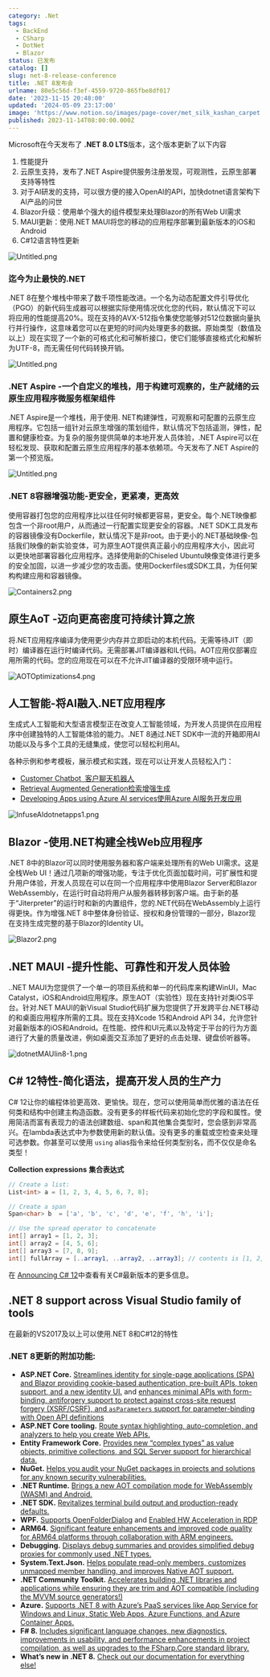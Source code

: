 ```yaml
---
category: .Net
tags:
  - BackEnd
  - CSharp
  - DotNet
  - Blazor
status: 已发布
catalog: []
slug: net-8-release-conference
title: .NET 8发布会
urlname: 80e5c56d-f3ef-4559-9720-865fbe8df017
date: '2023-11-15 20:48:00'
updated: '2024-05-09 23:17:00'
image: 'https://www.notion.so/images/page-cover/met_silk_kashan_carpet.jpg'
published: 2023-11-14T08:00:00.000Z
---
```


Microsoft在今天发布了 **.NET 8.0 LTS**版本，这个版本更新了以下内容

1. 性能提升
2. 云原生支持，发布了.NET Aspire提供服务注册发现，可观测性，云原生部署支持等特性
3. 对于AI研发的支持，可以很方便的接入OpenAI的API，加快dotnet语言架构下AI产品的问世
4. Blazor升级：使用单个强大的组件模型来处理Blazor的所有Web UI需求
5. MAUI更新：使用.NET MAUI将您的移动的应用程序部署到最新版本的iOS和Android
6. C#12语言特性更新

![Untitled.png](https://prod-files-secure.s3.us-west-2.amazonaws.com/5d24fe63-e567-4804-86f9-9fdc62e13082/10cda029-65af-4ea7-b30e-605b2d9e6c57/Untitled.png?X-Amz-Algorithm=AWS4-HMAC-SHA256&X-Amz-Content-Sha256=UNSIGNED-PAYLOAD&X-Amz-Credential=ASIAZI2LB466QXWTNBWE%2F20250305%2Fus-west-2%2Fs3%2Faws4_request&X-Amz-Date=20250305T213505Z&X-Amz-Expires=3600&X-Amz-Security-Token=IQoJb3JpZ2luX2VjENb%2F%2F%2F%2F%2F%2F%2F%2F%2F%2FwEaCXVzLXdlc3QtMiJIMEYCIQCccFDS1lwqJ6auNPvjF0ttfg5gUVDuxGdYUA1P7cjhfgIhAOgd7HlM03C7DPkUuIbc%2BctKNvbPDVMwhM95xOoLq8A4Kv8DCB4QABoMNjM3NDIzMTgzODA1Igy8exU8Rl0jVc5uThwq3AM38Xq%2BZDJCZ7%2BbPMOAirf3Hlw%2FfzMNQsUpl6EbXQthwzV%2FDJPQKW27fbdSbNLDtnGCAGWX77tax15Bj33wV8H03S%2FepRRl%2BexSIVlCxMULjimMpUYmNWluiy7vpzgiSYZ6jzYT6Cpb6kpeztZBAKZKnjzPgEdNvg%2Fjr1ovpnArIvlmxhQMZtUCifHkaf4SnSiEWqKvMpKkjYX0AHjj5nPjufxL0MjZ%2FglaPxR%2BPpVaQyWFMGwsdNbytYSR8xHjYSCQxEkaP%2FQPAf%2FPs2fgcW4WI94VhGlC2Dc1uX9kazffcb4wbfSJOa2CP8sWTnDgweDxp8%2FngSl9T5%2B9LdLQMTnvh0x1XfhledHmC4e9oxyIi8t6v7Ea8ep2PupW1pyKAX3aTZkuRRhyOBt6NmDNwJqPEiH%2FYij74SvrH8HwOoSdhwK2s2LR4heWhFCIeMFVLxichpaoJr20zBIxSf6mlaXYdwARdgwUCgQAMo6rnUfwT8T3YJfcBNTLmTaq%2BZhrgE9cL8RUqnPeVZLYJ1WKSFd19x2%2FfDYo0Su9uk9IT%2BVMNGH5ol9nAnF8sIJ7Hkw2UIvlB9mhDyOlD5oWLhJwKL8coPx3qCiNYlwj5Jxown%2FKGLDFVFIaS%2F0kLlH4BjC7gKO%2BBjqkAXveMooiZqc1%2BWC3tYFJodN59tgITX9gNSSOl8cyDUzF%2Bp19r7e2dxcT%2Bnc9nP%2FiOvc7KqzikFOr1UlgZ8uUMCoNLy9%2FZo7fNyRzF9Xr%2F8SBQtDEgh1XIrH2JELnVv5xHV3JqKmzTPqSgC14ZqDEp1Gi%2B1HnyMpKC80jjtkoBiC14hYawOwq2stDvJKV8gEOhfZDGsxF%2BmJIney9FqZu7ZM8MZuI&X-Amz-Signature=5cec46835a489d05222bed4ba1b7e2fb4ea9c4d1e619a5ed151ea8b28c0c5ee9&X-Amz-SignedHeaders=host&x-id=GetObject)


### **迄今为止最快的.NET**


.NET 8在整个堆栈中带来了数千项性能改进。一个名为动态配置文件引导优化（PGO）的新代码生成器可以根据实际使用情况优化您的代码，默认情况下可以将应用的性能提高20%。现在支持的AVX-512指令集使您能够对512位数据向量执行并行操作，这意味着您可以在更短的时间内处理更多的数据。原始类型（数值及以上）现在实现了一个新的可格式化和可解析接口，使它们能够直接格式化和解析为UTF-8，而无需任何代码转换开销。


![Untitled.png](https://prod-files-secure.s3.us-west-2.amazonaws.com/5d24fe63-e567-4804-86f9-9fdc62e13082/edcbf140-d619-4389-a4a6-f97c113ab9f2/Untitled.png?X-Amz-Algorithm=AWS4-HMAC-SHA256&X-Amz-Content-Sha256=UNSIGNED-PAYLOAD&X-Amz-Credential=ASIAZI2LB466QXWTNBWE%2F20250305%2Fus-west-2%2Fs3%2Faws4_request&X-Amz-Date=20250305T213505Z&X-Amz-Expires=3600&X-Amz-Security-Token=IQoJb3JpZ2luX2VjENb%2F%2F%2F%2F%2F%2F%2F%2F%2F%2FwEaCXVzLXdlc3QtMiJIMEYCIQCccFDS1lwqJ6auNPvjF0ttfg5gUVDuxGdYUA1P7cjhfgIhAOgd7HlM03C7DPkUuIbc%2BctKNvbPDVMwhM95xOoLq8A4Kv8DCB4QABoMNjM3NDIzMTgzODA1Igy8exU8Rl0jVc5uThwq3AM38Xq%2BZDJCZ7%2BbPMOAirf3Hlw%2FfzMNQsUpl6EbXQthwzV%2FDJPQKW27fbdSbNLDtnGCAGWX77tax15Bj33wV8H03S%2FepRRl%2BexSIVlCxMULjimMpUYmNWluiy7vpzgiSYZ6jzYT6Cpb6kpeztZBAKZKnjzPgEdNvg%2Fjr1ovpnArIvlmxhQMZtUCifHkaf4SnSiEWqKvMpKkjYX0AHjj5nPjufxL0MjZ%2FglaPxR%2BPpVaQyWFMGwsdNbytYSR8xHjYSCQxEkaP%2FQPAf%2FPs2fgcW4WI94VhGlC2Dc1uX9kazffcb4wbfSJOa2CP8sWTnDgweDxp8%2FngSl9T5%2B9LdLQMTnvh0x1XfhledHmC4e9oxyIi8t6v7Ea8ep2PupW1pyKAX3aTZkuRRhyOBt6NmDNwJqPEiH%2FYij74SvrH8HwOoSdhwK2s2LR4heWhFCIeMFVLxichpaoJr20zBIxSf6mlaXYdwARdgwUCgQAMo6rnUfwT8T3YJfcBNTLmTaq%2BZhrgE9cL8RUqnPeVZLYJ1WKSFd19x2%2FfDYo0Su9uk9IT%2BVMNGH5ol9nAnF8sIJ7Hkw2UIvlB9mhDyOlD5oWLhJwKL8coPx3qCiNYlwj5Jxown%2FKGLDFVFIaS%2F0kLlH4BjC7gKO%2BBjqkAXveMooiZqc1%2BWC3tYFJodN59tgITX9gNSSOl8cyDUzF%2Bp19r7e2dxcT%2Bnc9nP%2FiOvc7KqzikFOr1UlgZ8uUMCoNLy9%2FZo7fNyRzF9Xr%2F8SBQtDEgh1XIrH2JELnVv5xHV3JqKmzTPqSgC14ZqDEp1Gi%2B1HnyMpKC80jjtkoBiC14hYawOwq2stDvJKV8gEOhfZDGsxF%2BmJIney9FqZu7ZM8MZuI&X-Amz-Signature=ff336a2fa4488ab79e46598da521538bbeffc0bf902fe7eb4af95de4229cfb31&X-Amz-SignedHeaders=host&x-id=GetObject)


### **.NET Aspire -一个自定义的堆栈，用于构建可观察的，生产就绪的云原生应用程序微服务框架组件**


.NET Aspire是一个堆栈，用于使用. NET构建弹性，可观察和可配置的云原生应用程序。它包括一组针对云原生增强的策划组件，默认情况下包括遥测，弹性，配置和健康检查。为复杂的服务提供简单的本地开发人员体验，.NET Aspire可以在轻松发现、获取和配置云原生应用程序的基本依赖项。今天发布了.NET Aspire的第一个预览版。


![Untitled.png](https://prod-files-secure.s3.us-west-2.amazonaws.com/5d24fe63-e567-4804-86f9-9fdc62e13082/ff6a34d3-ac25-412d-9204-a7263d00528f/Untitled.png?X-Amz-Algorithm=AWS4-HMAC-SHA256&X-Amz-Content-Sha256=UNSIGNED-PAYLOAD&X-Amz-Credential=ASIAZI2LB466QXWTNBWE%2F20250305%2Fus-west-2%2Fs3%2Faws4_request&X-Amz-Date=20250305T213505Z&X-Amz-Expires=3600&X-Amz-Security-Token=IQoJb3JpZ2luX2VjENb%2F%2F%2F%2F%2F%2F%2F%2F%2F%2FwEaCXVzLXdlc3QtMiJIMEYCIQCccFDS1lwqJ6auNPvjF0ttfg5gUVDuxGdYUA1P7cjhfgIhAOgd7HlM03C7DPkUuIbc%2BctKNvbPDVMwhM95xOoLq8A4Kv8DCB4QABoMNjM3NDIzMTgzODA1Igy8exU8Rl0jVc5uThwq3AM38Xq%2BZDJCZ7%2BbPMOAirf3Hlw%2FfzMNQsUpl6EbXQthwzV%2FDJPQKW27fbdSbNLDtnGCAGWX77tax15Bj33wV8H03S%2FepRRl%2BexSIVlCxMULjimMpUYmNWluiy7vpzgiSYZ6jzYT6Cpb6kpeztZBAKZKnjzPgEdNvg%2Fjr1ovpnArIvlmxhQMZtUCifHkaf4SnSiEWqKvMpKkjYX0AHjj5nPjufxL0MjZ%2FglaPxR%2BPpVaQyWFMGwsdNbytYSR8xHjYSCQxEkaP%2FQPAf%2FPs2fgcW4WI94VhGlC2Dc1uX9kazffcb4wbfSJOa2CP8sWTnDgweDxp8%2FngSl9T5%2B9LdLQMTnvh0x1XfhledHmC4e9oxyIi8t6v7Ea8ep2PupW1pyKAX3aTZkuRRhyOBt6NmDNwJqPEiH%2FYij74SvrH8HwOoSdhwK2s2LR4heWhFCIeMFVLxichpaoJr20zBIxSf6mlaXYdwARdgwUCgQAMo6rnUfwT8T3YJfcBNTLmTaq%2BZhrgE9cL8RUqnPeVZLYJ1WKSFd19x2%2FfDYo0Su9uk9IT%2BVMNGH5ol9nAnF8sIJ7Hkw2UIvlB9mhDyOlD5oWLhJwKL8coPx3qCiNYlwj5Jxown%2FKGLDFVFIaS%2F0kLlH4BjC7gKO%2BBjqkAXveMooiZqc1%2BWC3tYFJodN59tgITX9gNSSOl8cyDUzF%2Bp19r7e2dxcT%2Bnc9nP%2FiOvc7KqzikFOr1UlgZ8uUMCoNLy9%2FZo7fNyRzF9Xr%2F8SBQtDEgh1XIrH2JELnVv5xHV3JqKmzTPqSgC14ZqDEp1Gi%2B1HnyMpKC80jjtkoBiC14hYawOwq2stDvJKV8gEOhfZDGsxF%2BmJIney9FqZu7ZM8MZuI&X-Amz-Signature=cc732f13f29f6be57807c63f1b7a0cb67b8552e3079dbbf0ac51df0b1513e17c&X-Amz-SignedHeaders=host&x-id=GetObject)


### **.NET 8容器增强功能-更安全，更紧凑，更高效**


使用容器打包您的应用程序比以往任何时候都更容易，更安全。每个.NET映像都包含一个非root用户，从而通过一行配置实现更安全的容器。.NET SDK工具发布的容器镜像没有Dockerfile，默认情况下是非root。由于更小的.NET基础映像-包括我们映像的新实验变体，可为原生AOT提供真正最小的应用程序大小，因此可以更快地部署容器化应用程序。选择使用新的Chiseled Ubuntu映像变体进行更多的安全加固，以进一步减少您的攻击面。使用Dockerfiles或SDK工具，为任何架构构建应用和容器镜像。


![Containers2.png](https://devblogs.microsoft.com/dotnet/wp-content/uploads/sites/10/2023/11/Containers2.png)


## 原生AoT -迈向更高密度可持续计算之旅


将.NET应用程序编译为使用更少内存并立即启动的本机代码。无需等待JIT（即时）编译器在运行时编译代码。无需部署JIT编译器和IL代码。AOT应用仅部署应用所需的代码。您的应用现在可以在不允许JIT编译器的受限环境中运行。


![AOTOptimizations4.png](https://devblogs.microsoft.com/dotnet/wp-content/uploads/sites/10/2023/11/AOTOptimizations4.png)


## 人工智能-将AI融入.NET应用程序


生成式人工智能和大型语言模型正在改变人工智能领域，为开发人员提供在应用程序中创建独特的人工智能体验的能力。.NET 8通过.NET SDK中一流的开箱即用AI功能以及与多个工具的无缝集成，使您可以轻松利用AI。


各种示例和参考模板，展示模式和实践，现在可以让开发人员轻松入门：

- [Customer Chatbot](https://github.com/dotnet/eShop)[ ](https://github.com/dotnet/eShop)[ 客户聊天机器人](https://github.com/dotnet/eShop)
- [Retrieval Augmented Generation](https://github.com/Azure-Samples/azure-search-openai-demo-csharp)[检索增强生成](https://github.com/Azure-Samples/azure-search-openai-demo-csharp)
- [Developing Apps using Azure AI services](https://devblogs.microsoft.com/dotnet/demystifying-retrieval-augmented-generation-with-dotnet/)[使用Azure AI服务开发应用](https://devblogs.microsoft.com/dotnet/demystifying-retrieval-augmented-generation-with-dotnet/)

![InfuseAIdotnetapps1.png](https://devblogs.microsoft.com/dotnet/wp-content/uploads/sites/10/2023/11/InfuseAIdotnetapps1.png)


## Blazor -使用.NET构建全栈Web应用程序


.NET 8中的Blazor可以同时使用服务器和客户端来处理所有的Web UI需求。这是全栈Web UI！通过几项新的增强功能，专注于优化页面加载时间，可扩展性和提升用户体验，开发人员现在可以在同一个应用程序中使用Blazor Server和Blazor WebAssembly，在运行时自动将用户从服务器转移到客户端。由于新的基于“Jiterpreter”的运行时和新的内置组件，您的.NET代码在WebAssembly上运行得更快。作为增强.NET 8中整体身份验证、授权和身份管理的一部分，Blazor现在支持生成完整的基于Blazor的Identity UI。


![Blazor2.png](https://devblogs.microsoft.com/dotnet/wp-content/uploads/sites/10/2023/11/Blazor2.png)


## .NET MAUI -提升性能、可靠性和开发人员体验


..NET MAUI为您提供了一个单一的项目系统和单一的代码库来构建WinUI，Mac Catalyst，iOS和Android应用程序。原生AOT（实验性）现在支持针对类iOS平台。针对.NET MAUI的新Visual Studio代码扩展为您提供了开发跨平台.NET移动的和桌面应用程序所需的工具。现在支持Xcode 15和Android API 34，允许您针对最新版本的iOS和Android。在性能、控件和UI元素以及特定于平台的行为方面进行了大量的质量改进，例如桌面交互添加了更好的点击处理、键盘侦听器等。


![dotnetMAUIin8-1.png](https://devblogs.microsoft.com/dotnet/wp-content/uploads/sites/10/2023/11/dotnetMAUIin8-1.png)


## C# 12特性-简化语法，提高开发人员的生产力


C# 12让你的编程体验更高效、更愉快。现在，您可以使用简单而优雅的语法在任何类和结构中创建主构造函数。没有更多的样板代码来初始化您的字段和属性。使用简洁而富有表现力的语法创建数组、span和其他集合类型时，您会感到非常高兴。在lambda表达式中为参数使用新的默认值。没有更多的重载或空检查来处理可选参数。你甚至可以使用 `using` alias指令来给任何类型别名，而不仅仅是命名类型！


**Collection expressions** **集合表达式**


```c#
// Create a list:
List<int> a = [1, 2, 3, 4, 5, 6, 7, 8];

// Create a span
Span<char> b  = ['a', 'b', 'c', 'd', 'e', 'f', 'h', 'i'];

// Use the spread operator to concatenate
int[] array1 = [1, 2, 3];
int[] array2 = [4, 5, 6];
int[] array3 = [7, 8, 9];
int[] fullArray = [..array1, ..array2, ..array3]; // contents is [1, 2, 3, 4, 5, 6, 7, 8, 9]
```


在 [Announcing C# 12](https://devblogs.microsoft.com/dotnet/announcing-csharp-12)中查看有关C#最新版本的更多信息。


## .NET 8 support across Visual Studio family of tools


在最新的VS2017及以上可以使用.NET 8和C#12的特性


### .NET 8更新的附加功能:

- **ASP.NET Core.** [Streamlines identity for single-page applications (SPA) and Blazor providing cookie-based authentication, pre-built APIs, token support, and a new identity UI.](https://devblogs.microsoft.com/dotnet/whats-new-with-identity-in-dotnet-8/) and [enhances minimal APIs with form-binding, antiforgery support to protect against cross-site request forgery (XSRF/CSRF), and ](https://learn.microsoft.com/aspnet/core/release-notes/aspnetcore-8.0#minimal-apis)[`asParameters`](https://learn.microsoft.com/aspnet/core/release-notes/aspnetcore-8.0#minimal-apis)[ support for parameter-binding with Open API definitions](https://learn.microsoft.com/aspnet/core/release-notes/aspnetcore-8.0#minimal-apis)
- **ASP.NET Core tooling.** [Route syntax highlighting, auto-completion, and analyzers to help you create Web APIs.](https://devblogs.microsoft.com/dotnet/aspnet-core-route-tooling-dotnet-8/)
- **Entity Framework Core.** [Provides new “complex types” as value objects, primitive collections, and SQL Server support for hierarchical data.](https://devblogs.microsoft.com/dotnet/announcing-ef8-rc2/)
- **NuGet.** [Helps you audit your NuGet packages in projects and solutions for any known security vulnerabilities.](https://learn.microsoft.com/nuget/concepts/auditing-packages)
- **.NET Runtime.** [Brings a new AOT compilation mode for WebAssembly (WASM) and Android.](https://devblogs.microsoft.com/dotnet/announcing-dotnet-8-rc1/#androidstripilafteraot-mode-on-android)
- **.NET SDK.** [Revitalizes terminal build output and production-ready defaults.](https://learn.microsoft.com/dotnet/core/whats-new/dotnet-8#net-sdk)
- **WPF.** [Supports OpenFolderDialog](https://devblogs.microsoft.com/dotnet/wpf-file-dialog-improvements-in-dotnet-8/) and [Enabled HW Acceleration in RDP](https://devblogs.microsoft.com/dotnet/announcing-dotnet-8-rc1/#wpf-hardware-acceleration-in-rdp)
- **ARM64.** [Significant feature enhancements and improved code quality for ARM64 platforms through collaboration with ARM engineers.](https://devblogs.microsoft.com/dotnet/this-arm64-performance-in-dotnet-8/)
- **Debugging.** [Displays debug summaries and provides simplified debug proxies for commonly used .NET types.](https://devblogs.microsoft.com/dotnet/debugging-enhancements-in-dotnet-8/)
- **System.Text.Json.** [Helps populate read-only members, customizes unmapped member handling, and improves Native AOT support.](https://devblogs.microsoft.com/dotnet/system-text-json-in-dotnet-8/)
- **.NET Community Toolkit.** [Accelerates building .NET libraries and applications while ensuring they are trim and AOT compatible (including the MVVM source generators!)](https://devblogs.microsoft.com/dotnet/announcing-the-dotnet-community-toolkit-821/)
- **Azure.** [Supports .NET 8 with Azure’s PaaS services like App Service for Windows and Linux, Static Web Apps, Azure Functions, and Azure Container Apps.](https://aka.ms/appservice-dotnet8)
- **F# 8.** [Includes significant language changes, new diagnostics, improvements in usability, and performance enhancements in project compilation, as well as upgrades to the FSharp.Core standard library.](https://devblogs.microsoft.com/dotnet/announcing-fsharp-8/)
- **What’s new in .NET 8.** [Check out our documentation for everything else!](https://learn.microsoft.com/dotnet/core/whats-new/dotnet-8)
